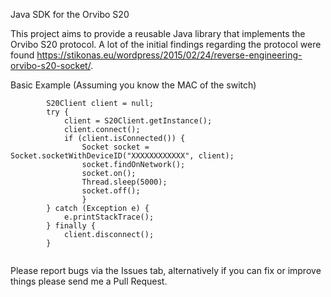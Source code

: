 Java SDK for the Orvibo S20

This project aims to provide a reusable Java library that implements the Orvibo S20 protocol.
A lot of the initial findings regarding the protocol were found https://stikonas.eu/wordpress/2015/02/24/reverse-engineering-orvibo-s20-socket/.

Basic Example (Assuming you know the MAC of the switch)

```
		S20Client client = null;
		try {
			client = S20Client.getInstance();
			client.connect();
			if (client.isConnected()) {
				Socket socket = Socket.socketWithDeviceID("XXXXXXXXXXXX", client);
				socket.findOnNetwork();
				socket.on();
				Thread.sleep(5000);
				socket.off();
				}
		} catch (Exception e) {
			e.printStackTrace();
		} finally {
			client.disconnect();
		}
	
```

Please report bugs via the Issues tab, alternatively if you can fix or improve things please send me a Pull Request.
